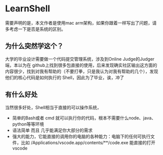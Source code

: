 # LearnShell
需要声明的是，本文作者是使用mac arm架构，如果你跟着一样写出了问题，请多考虑一下是否是系统的区别。

## 为什么突然学这个？
大学的毕业设计需要做一个代码提交管理系统，涉及到Online Judge的Judger端，本以为在 github上找到很多包直接的使用，后来发现确实社区输出这方面的内容很少，找到对我有帮助的（不要打拳，只是我认为对我有帮助的几个），发现他们的核心代码是如何执行的 Shell，因此为了毕业，诶，冲了

## 有什么好处
当然很多好处，Shell相当于直接的可以操作系统，
- 简单的Bash或者 cmd 就可以执行你的代码，根本不需要什么node、java、python等等环境
- 语法简单 而且 几乎能满足你大部分的需求
- 强大的能力，它能直接的调用你的电脑的各种能力：电脑下的任何可执行文件，比如 /Applications/vscode.app/contents/**/code.exe 能直接的打开 vscode